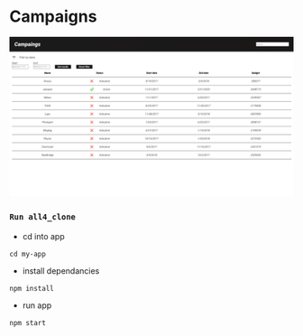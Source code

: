 # Campaigns

<img src="public/preview.png">

### `Run all4_clone` 

* cd into app

```
cd my-app
```
* install dependancies

```
npm install
```
* run app

```
npm start
```

